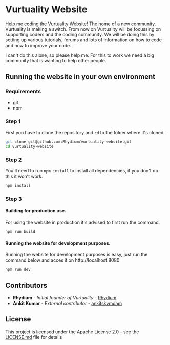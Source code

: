 # Vurtuality Website

Help me coding the Vurtuality Website! The home of a new community.
Vurtuality is making a switch. From now on Vurtuality will be focussing on supporting coders and the coding community.
We will be doing this by setting up various tutorials, forums and lots of information on how to code and how to improve your code.

I can't do this alone, so please help me. For this to work we need a big community that is wanting to help other people.

## Running the website in your own environment

### Requirements
- git
- npm

### Step 1

First you have to clone the repository and `cd` to the folder where it's cloned.
```bash
git clone git@github.com:Rhydium/vurtuality-website.git
cd vurtuality-website
```

### Step 2

You'll need to run `npm install` to install all dependencies, if you don't do this it won't work.
```bash
npm install
```

### Step 3

#### Building for production use.
For using the website in production it's advised to first run the command.
```bash
npm run build
```

#### Running the website for development purposes.
Running the website for development purposes is easy, just run the command below and acces it on http://localhost:8080
```bash
npm run dev
```

## Contributors

* **Rhydium** - *Initial founder of Vurtuality* - [Rhydium](https://github.com/Rhydium)
* **Ankit Kumar** - *External contributor* - [ankitskvmdam](https://github.com/ankitskvmdam)

## License

This project is licensed under the Apache License 2.0 - see the [LICENSE.md](LICENSE.md) file for details

